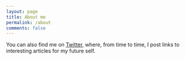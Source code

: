 ```yaml
---
layout: page
title: About me
permalink: /about
comments: false
---
```


You can also find me on <a href="https://twitter.com/aleix_ripoll" target="blank">Twitter</a>, where, from time to time, I post links to interesting articles for my future self.
